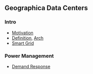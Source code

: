 ## Geographica Data Centers


### Intro
- [Motivation](./file/examples.md)
- [Definition](), [Arch]()
- [Smart Grid](./file/smartGrid.md)

### Power Management
- [Demand Response](./file/demandResponse.md)

